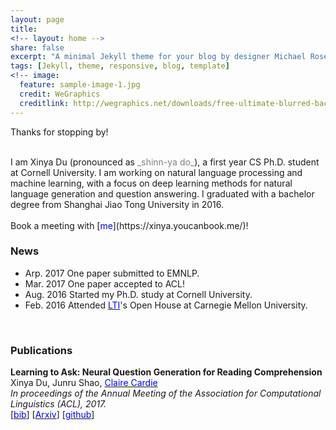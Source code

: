 ```yaml
---
layout: page
title: 
<!-- layout: home -->
share: false
excerpt: "A minimal Jekyll theme for your blog by designer Michael Rose."
tags: [Jekyll, theme, responsive, blog, template]
<!-- image:
  feature: sample-image-1.jpg
  credit: WeGraphics
  creditlink: http://wegraphics.net/downloads/free-ultimate-blurred-background-pack/ -->
---
```

Thanks for stopping by!

<br />
I am Xinya Du (pronounced as <span style="color:grey">_shinn-ya do_</span>), a first year CS Ph.D. student at Cornell University. I am working on natural language processing and machine learning, with a focus on deep learning methods for natural language generation and question answering. I graduated with a bachelor degree from Shanghai Jiao Tong University in 2016.
<!-- or fall 2015, I am  pursuing an research internship at Cornell NLP group, working with Prof. [<span style="color:blue">Claire Cardie</span>](http://www.cs.cornell.edu/home/cardie/).   -->
<br />
<!-- I am interested in machine learning, natural language processing and algorithmic game theory. Particularly, I am exciting about discovering exciting problems and devising core techniques. Here is my <span style="color:blue">CV</span></a>. 
 -->
<!-- *** -->

<br />
Book a meeting with [<span style="color:blue">me</span>](https://xinya.youcanbook.me/)! 

<br />


### News 
* Arp. 2017 One paper submitted to EMNLP.
* Mar. 2017 One paper accepted to ACL!
* Aug. 2016 Started my Ph.D. study at Cornell University. 
* Feb. 2016 Attended [<span style="color:blue">LTI</span>](http://www.lti.cs.cmu.edu/)'s Open House at Carnegie Mellon University. 

<br />


### Publications
**Learning to Ask: Neural Question Generation for Reading Comprehension**
Xinya Du, Junru Shao, [<span style="color:blue">Claire Cardie</span>](https://www.cs.cornell.edu/home/cardie/) <br />
*In proceedings of the Annual Meeting of the Association for Computational Linguistics (ACL), 2017.* <br />
[[<span style="color:blue">bib</span>]()] [[<span style="color:blue">Arxiv</span>](https://www.google.com)] [[<span style="color:blue">github</span>](https://github.com/xinyadu/nqg)]


<br />
<br />
<br />
<br />
<br />
<br />
<br />



<script type="text/javascript" id="clustrmaps" src="//cdn.clustrmaps.com/map_v2.js?u=P4EV&d=I88FrKF9sOV_jzIQBgMWAdBWXNSFotr3MxZMiJwFsbY"></script>


